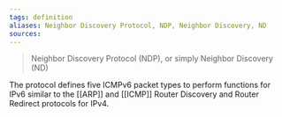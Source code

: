 ```yaml
---
tags: definition
aliases: Neighbor Discovery Protocol, NDP, Neighbor Discovery, ND
sources: 
---
```


> Neighbor Discovery Protocol (NDP), or simply Neighbor Discovery (ND)

The protocol defines five ICMPv6 packet types to perform functions for IPv6 similar to the [[ARP]] and [[ICMP]] Router Discovery and Router Redirect protocols for IPv4.


